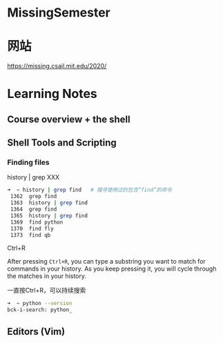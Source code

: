 # MissingSemester

# 网站

https://missing.csail.mit.edu/2020/

# Learning Notes

## Course overview + the shell

## Shell Tools and Scripting

### Finding files

history | grep XXX

```Bash
➜  ~ history | grep find   # 搜寻使用过的包含“find”的命令
 1362  grep find
 1363  history | grep find
 1364  grep find
 1365  history | grep find
 1369  find python
 1370  find fly
 1373  find qb
```

Ctrl+R

After pressing `Ctrl+R`, you can type a substring you want to match for commands in your history. As you keep pressing it, you will cycle through the matches in your history. 

一直按Ctrl+R，可以持续搜索

```Bash
➜  ~ python --version
bck-i-search: python_
```

## Editors (Vim)